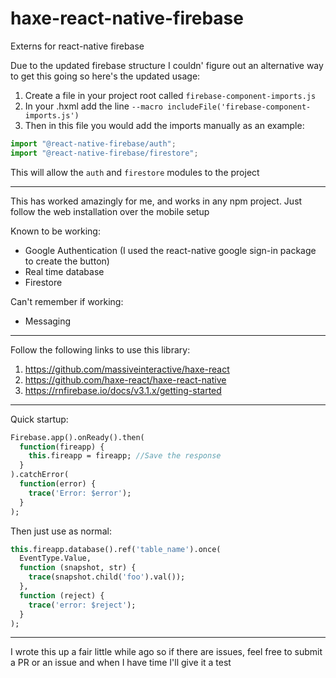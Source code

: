 # haxe-react-native-firebase

Externs for react-native firebase

Due to the updated firebase structure I couldn' figure out an alternative way to get this going so here's the updated usage:

1) Create a file in your project root called `firebase-component-imports.js`
2) In your .hxml add the line `--macro includeFile('firebase-component-imports.js')`
3) Then in this file you would add the imports manually as an example:
```javascript
import "@react-native-firebase/auth";
import "@react-native-firebase/firestore";
```
This will allow the `auth` and `firestore` modules to the project

----


This has worked amazingly for me, and works in any npm project. Just follow the web installation over the mobile setup

Known to be working:
- Google Authentication (I used the react-native google sign-in package to create the button)
- Real time database 
- Firestore 

Can't remember if working:
- Messaging

---
Follow the following links to use this library:

1) <https://github.com/massiveinteractive/haxe-react>
2) <https://github.com/haxe-react/haxe-react-native>
3) <https://rnfirebase.io/docs/v3.1.x/getting-started>

---

Quick startup:
```haxe
Firebase.app().onReady().then(
  function(fireapp) {
    this.fireapp = fireapp; //Save the response
  }
).catchError(
  function(error) {
    trace('Error: $error');
  }
);
```

Then just use as normal:

```haxe
this.fireapp.database().ref('table_name').once(
  EventType.Value,
  function (snapshot, str) {
    trace(snapshot.child('foo').val());
  },
  function (reject) {
    trace('error: $reject');
  }
);
```
---



I wrote this up a fair little while ago so if there are issues, feel free to submit a PR or an issue and when I have time I'll give it a test
